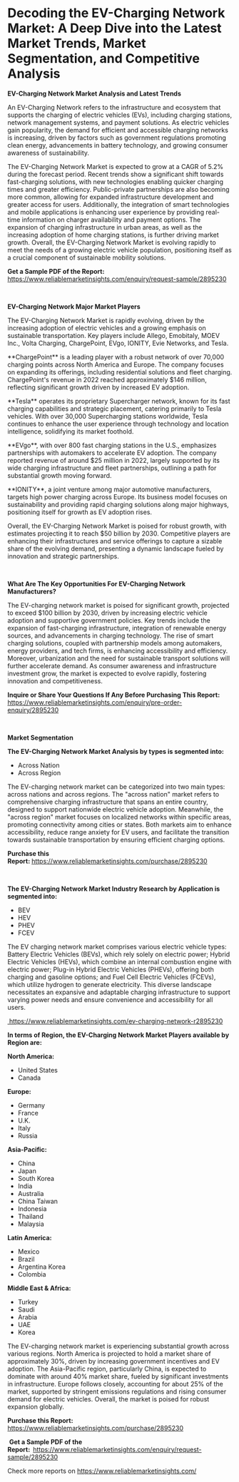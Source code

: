 <p><h1>Decoding the EV-Charging Network Market: A Deep Dive into the Latest Market Trends, Market Segmentation, and Competitive Analysis</h1></p><p><strong>EV-Charging Network Market Analysis and Latest Trends</strong></p>
<p><p>An EV-Charging Network refers to the infrastructure and ecosystem that supports the charging of electric vehicles (EVs), including charging stations, network management systems, and payment solutions. As electric vehicles gain popularity, the demand for efficient and accessible charging networks is increasing, driven by factors such as government regulations promoting clean energy, advancements in battery technology, and growing consumer awareness of sustainability.</p><p>The EV-Charging Network Market is expected to grow at a CAGR of 5.2% during the forecast period. Recent trends show a significant shift towards fast-charging solutions, with new technologies enabling quicker charging times and greater efficiency. Public-private partnerships are also becoming more common, allowing for expanded infrastructure development and greater access for users. Additionally, the integration of smart technologies and mobile applications is enhancing user experience by providing real-time information on charger availability and payment options. The expansion of charging infrastructure in urban areas, as well as the increasing adoption of home charging stations, is further driving market growth. Overall, the EV-Charging Network Market is evolving rapidly to meet the needs of a growing electric vehicle population, positioning itself as a crucial component of sustainable mobility solutions.</p></p>
<p><strong>Get a Sample PDF of the Report:&nbsp;</strong> <a href="https://www.reliablemarketinsights.com/enquiry/request-sample/2895230?utm_campaign=3497&utm_medium=2&utm_source=Github&utm_content=ia&utm_term=15032025&utm_id=ev-charging-network">https://www.reliablemarketinsights.com/enquiry/request-sample/2895230</a></p>
<p>&nbsp;</p>
<p><strong>EV-Charging Network Major Market Players</strong></p>
<p><p>The EV-Charging Network Market is rapidly evolving, driven by the increasing adoption of electric vehicles and a growing emphasis on sustainable transportation. Key players include Allego, Emobitaly, MOEV Inc., Volta Charging, ChargePoint, EVgo, IONITY, Evie Networks, and Tesla.</p><p>**ChargePoint** is a leading player with a robust network of over 70,000 charging points across North America and Europe. The company focuses on expanding its offerings, including residential solutions and fleet charging. ChargePoint's revenue in 2022 reached approximately $146 million, reflecting significant growth driven by increased EV adoption.</p><p>**Tesla** operates its proprietary Supercharger network, known for its fast charging capabilities and strategic placement, catering primarily to Tesla vehicles. With over 30,000 Supercharging stations worldwide, Tesla continues to enhance the user experience through technology and location intelligence, solidifying its market foothold.</p><p>**EVgo**, with over 800 fast charging stations in the U.S., emphasizes partnerships with automakers to accelerate EV adoption. The company reported revenue of around $25 million in 2022, largely supported by its wide charging infrastructure and fleet partnerships, outlining a path for substantial growth moving forward.</p><p>**IONITY**, a joint venture among major automotive manufacturers, targets high power charging across Europe. Its business model focuses on sustainability and providing rapid charging solutions along major highways, positioning itself for growth as EV adoption rises.</p><p>Overall, the EV-Charging Network Market is poised for robust growth, with estimates projecting it to reach $50 billion by 2030. Competitive players are enhancing their infrastructures and service offerings to capture a sizable share of the evolving demand, presenting a dynamic landscape fueled by innovation and strategic partnerships.</p></p>
<p>&nbsp;</p>
<p><strong>What Are The Key Opportunities For EV-Charging Network Manufacturers?</strong></p>
<p><p>The EV-charging network market is poised for significant growth, projected to exceed $100 billion by 2030, driven by increasing electric vehicle adoption and supportive government policies. Key trends include the expansion of fast-charging infrastructure, integration of renewable energy sources, and advancements in charging technology. The rise of smart charging solutions, coupled with partnership models among automakers, energy providers, and tech firms, is enhancing accessibility and efficiency. Moreover, urbanization and the need for sustainable transport solutions will further accelerate demand. As consumer awareness and infrastructure investment grow, the market is expected to evolve rapidly, fostering innovation and competitiveness.</p></p>
<p><strong>Inquire or Share Your Questions If Any Before Purchasing This Report:</strong> <a href="https://www.reliablemarketinsights.com/enquiry/pre-order-enquiry/2895230?utm_campaign=3497&utm_medium=2&utm_source=Github&utm_content=ia&utm_term=15032025&utm_id=ev-charging-network">https://www.reliablemarketinsights.com/enquiry/pre-order-enquiry/2895230</a></p>
<p>&nbsp;</p>
<p><strong>Market Segmentation</strong></p>
<p><strong>The EV-Charging Network Market Analysis by types is segmented into:</strong></p>
<p><ul><li>Across Nation</li><li>Across Region</li></ul></p>
<p><p>The EV-charging network market can be categorized into two main types: across nations and across regions. The "across nation" market refers to comprehensive charging infrastructure that spans an entire country, designed to support nationwide electric vehicle adoption. Meanwhile, the "across region" market focuses on localized networks within specific areas, promoting connectivity among cities or states. Both markets aim to enhance accessibility, reduce range anxiety for EV users, and facilitate the transition towards sustainable transportation by ensuring efficient charging options.</p></p>
<p><strong>Purchase this Report:&nbsp;</strong><a href="https://www.reliablemarketinsights.com/purchase/2895230?utm_campaign=3497&utm_medium=2&utm_source=Github&utm_content=ia&utm_term=15032025&utm_id=ev-charging-network">https://www.reliablemarketinsights.com/purchase/2895230</a></p>
<p>&nbsp;</p>
<p><strong>The EV-Charging Network Market Industry Research by Application is segmented into:</strong></p>
<p><ul><li>BEV</li><li>HEV</li><li>PHEV</li><li>FCEV</li></ul></p>
<p><p>The EV charging network market comprises various electric vehicle types: Battery Electric Vehicles (BEVs), which rely solely on electric power; Hybrid Electric Vehicles (HEVs), which combine an internal combustion engine with electric power; Plug-in Hybrid Electric Vehicles (PHEVs), offering both charging and gasoline options; and Fuel Cell Electric Vehicles (FCEVs), which utilize hydrogen to generate electricity. This diverse landscape necessitates an expansive and adaptable charging infrastructure to support varying power needs and ensure convenience and accessibility for all users.</p></p>
<p><a href="https://www.reliablemarketinsights.com/ev-charging-network-r2895230?utm_campaign=3497&utm_medium=2&utm_source=Github&utm_content=ia&utm_term=15032025&utm_id=ev-charging-network">&nbsp;https://www.reliablemarketinsights.com/ev-charging-network-r2895230</a></p>
<p><strong>In terms of Region, the EV-Charging Network Market Players available by Region are:</strong></p>
<p>
    <p> <strong> North America: </strong>
        <ul>
            <li>United States</li>
            <li>Canada</li>
        </ul>
        </p> 
    <p> <strong> Europe: </strong>
        <ul>
            <li>Germany</li>
            <li>France</li>
            <li>U.K.</li>
            <li>Italy</li>
            <li>Russia</li>
        </ul>
        </p> 
    <p> <strong> Asia-Pacific: </strong>
        <ul>
            <li>China</li>
            <li>Japan</li>
            <li>South Korea</li>
            <li>India</li>
            <li>Australia</li>
            <li>China Taiwan</li>
            <li>Indonesia</li>
            <li>Thailand</li>
            <li>Malaysia</li>
        </ul>
        </p> 
    <p> <strong> Latin America: </strong>
        <ul>
            <li>Mexico</li>
            <li>Brazil</li>
            <li>Argentina Korea</li>
            <li>Colombia</li>
        </ul>
        </p> 
    <p> <strong> Middle East & Africa: </strong>
        <ul>
            <li>Turkey</li>
            <li>Saudi</li>
            <li>Arabia</li>
            <li>UAE</li>
            <li>Korea</li>
        </ul>
    </p>
    </p>
<p><p>The EV-charging network market is experiencing substantial growth across various regions. North America is projected to hold a market share of approximately 30%, driven by increasing government incentives and EV adoption. The Asia-Pacific region, particularly China, is expected to dominate with around 40% market share, fueled by significant investments in infrastructure. Europe follows closely, accounting for about 25% of the market, supported by stringent emissions regulations and rising consumer demand for electric vehicles. Overall, the market is poised for robust expansion globally.</p></p>
<p><strong>Purchase this Report: </strong><a href="https://www.reliablemarketinsights.com/purchase/2895230?utm_campaign=3497&utm_medium=2&utm_source=Github&utm_content=ia&utm_term=15032025&utm_id=ev-charging-network">https://www.reliablemarketinsights.com/purchase/2895230</a></p>
<p>&nbsp;<strong>Get a Sample PDF of the Report:&nbsp;&nbsp;</strong><a href="https://www.reliablemarketinsights.com/enquiry/request-sample/2895230?utm_campaign=3497&utm_medium=2&utm_source=Github&utm_content=ia&utm_term=15032025&utm_id=ev-charging-network">https://www.reliablemarketinsights.com/enquiry/request-sample/2895230</a></p>
<p><strong></strong></p>
<p>Check more reports on <a href="https://www.reliablemarketinsights.com/?utm_campaign=3497&utm_medium=2&utm_source=Github&utm_content=ia&utm_term=15032025&utm_id=ev-charging-network">https://www.reliablemarketinsights.com/</a></p>
